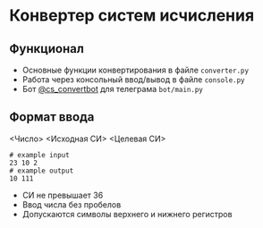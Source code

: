# Конвертер систем исчисления

## Функционал
* Основные функции конвертирования в файле `converter.py`  
* Работа через консольный ввод/вывод в файле `console.py`  
* Бот [@cs_convertbot](https://telegram.im/@cs_convertbot) для телеграма `bot/main.py`

## Формат ввода
<Число> <Исходная СИ> <Целевая СИ>
```
# example input
23 10 2
# example output
10 111
```
* СИ не превышает 36  
* Ввод числа без пробелов
* Допускаются символы верхнего и нижнего регистров
